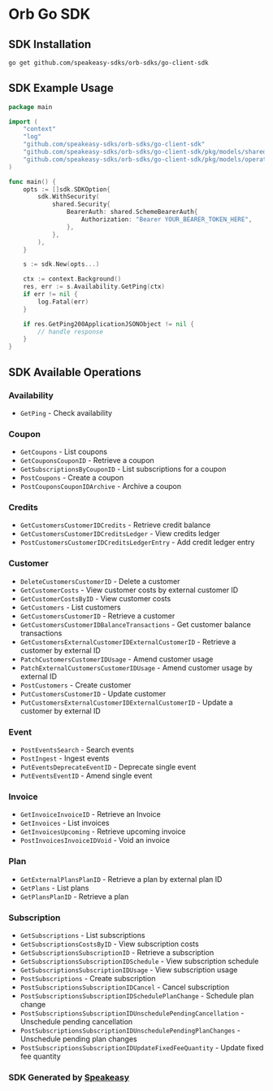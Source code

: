 # Orb Go SDK

<!-- Start SDK Installation -->
## SDK Installation

```bash
go get github.com/speakeasy-sdks/orb-sdks/go-client-sdk
```
<!-- End SDK Installation -->

## SDK Example Usage
<!-- Start SDK Example Usage -->
```go
package main

import (
    "context"
    "log"
    "github.com/speakeasy-sdks/orb-sdks/go-client-sdk"
    "github.com/speakeasy-sdks/orb-sdks/go-client-sdk/pkg/models/shared"
    "github.com/speakeasy-sdks/orb-sdks/go-client-sdk/pkg/models/operations"
)

func main() {
    opts := []sdk.SDKOption{
        sdk.WithSecurity(
            shared.Security{
                BearerAuth: shared.SchemeBearerAuth{
                    Authorization: "Bearer YOUR_BEARER_TOKEN_HERE",
                },
            },
        ),
    }

    s := sdk.New(opts...)

    ctx := context.Background()
    res, err := s.Availability.GetPing(ctx)
    if err != nil {
        log.Fatal(err)
    }

    if res.GetPing200ApplicationJSONObject != nil {
        // handle response
    }
}
```
<!-- End SDK Example Usage -->

<!-- Start SDK Available Operations -->
## SDK Available Operations


### Availability

* `GetPing` - Check availability

### Coupon

* `GetCoupons` - List coupons
* `GetCouponsCouponID` - Retrieve a coupon
* `GetSubscriptionsByCouponID` - List subscriptions for a coupon
* `PostCoupons` - Create a coupon
* `PostCouponsCouponIDArchive` - Archive a coupon

### Credits

* `GetCustomersCustomerIDCredits` - Retrieve credit balance
* `GetCustomersCustomerIDCreditsLedger` - View credits ledger
* `PostCustomersCustomerIDCreditsLedgerEntry` - Add credit ledger entry

### Customer

* `DeleteCustomersCustomerID` - Delete a customer
* `GetCustomerCosts` - View customer costs by external customer ID
* `GetCustomerCostsByID` - View customer costs
* `GetCustomers` - List customers
* `GetCustomersCustomerID` - Retrieve a customer
* `GetCustomersCustomerIDBalanceTransactions` - Get customer balance transactions
* `GetCustomersExternalCustomerIDExternalCustomerID` - Retrieve a customer by external ID
* `PatchCustomersCustomerIDUsage` - Amend customer usage
* `PatchExternalCustomersCustomerIDUsage` - Amend customer usage by external ID
* `PostCustomers` - Create customer
* `PutCustomersCustomerID` - Update customer
* `PutCustomersExternalCustomerIDExternalCustomerID` - Update a customer by external ID

### Event

* `PostEventsSearch` - Search events
* `PostIngest` - Ingest events
* `PutEventsDeprecateEventID` - Deprecate single event
* `PutEventsEventID` - Amend single event

### Invoice

* `GetInvoiceInvoiceID` - Retrieve an Invoice
* `GetInvoices` - List invoices
* `GetInvoicesUpcoming` - Retrieve upcoming invoice
* `PostInvoicesInvoiceIDVoid` - Void an invoice

### Plan

* `GetExternalPlansPlanID` - Retrieve a plan by external plan ID
* `GetPlans` - List plans
* `GetPlansPlanID` - Retrieve a plan

### Subscription

* `GetSubscriptions` - List subscriptions
* `GetSubscriptionsCostsByID` - View subscription costs
* `GetSubscriptionsSubscriptionID` - Retrieve a subscription
* `GetSubscriptionsSubscriptionIDSchedule` - View subscription schedule
* `GetSubscriptionsSubscriptionIDUsage` - View subscription usage
* `PostSubscriptions` - Create subscription
* `PostSubscriptionsSubscriptionIDCancel` - Cancel subscription
* `PostSubscriptionsSubscriptionIDSchedulePlanChange` - Schedule plan change
* `PostSubscriptionsSubscriptionIDUnschedulePendingCancellation` - Unschedule pending cancellation
* `PostSubscriptionsSubscriptionIDUnschedulePendingPlanChanges` - Unschedule pending plan changes
* `PostSubscriptionsSubscriptionIDUpdateFixedFeeQuantity` - Update fixed fee quantity
<!-- End SDK Available Operations -->

### SDK Generated by [Speakeasy](https://docs.speakeasyapi.dev/docs/using-speakeasy/client-sdks)
